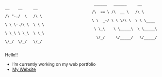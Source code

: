 ```

                                         ______   ______     __         __    __     __    
                                        /\  == \ /\  __ \   /\ \       /\ "-./  \   /\ \   
                                        \ \  _-/ \ \ \/\ \  \ \ \____  \ \ \-./\ \  \ \ \  
                                         \ \_\    \ \_____\  \ \_____\  \ \_\ \ \_\  \ \_\ 
                                          \/_/     \/_____/   \/_____/   \/_/  \/_/   \/_/ 
                                                                                           

```

                                                   
Hello!!

- I’m currently working on my web portfolio
- [My Website](https://davidpolastik.cz)
